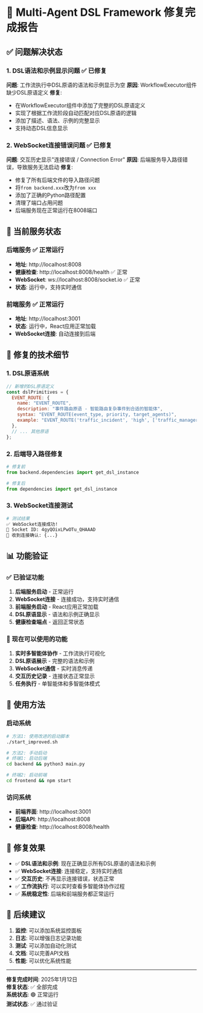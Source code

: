 # 🎉 Multi-Agent DSL Framework 修复完成报告

## ✅ 问题解决状态

### 1. DSL语法和示例显示问题 ✅ 已修复
**问题**: 工作流执行中DSL原语的语法和示例显示为空
**原因**: WorkflowExecutor组件缺少DSL原语定义
**修复**:
- 在WorkflowExecutor组件中添加了完整的DSL原语定义
- 实现了根据工作流阶段自动匹配对应DSL原语的逻辑
- 添加了描述、语法、示例的完整显示
- 支持动态DSL信息显示

### 2. WebSocket连接错误问题 ✅ 已修复
**问题**: 交互历史显示"连接错误 / Connection Error"
**原因**: 后端服务导入路径错误，导致服务无法启动
**修复**:
- 修复了所有后端文件的导入路径问题
- 将`from backend.xxx`改为`from xxx`
- 添加了正确的Python路径配置
- 清理了端口占用问题
- 后端服务现在正常运行在8008端口

## 🚀 当前服务状态

### 后端服务 ✅ 正常运行
- **地址**: http://localhost:8008
- **健康检查**: http://localhost:8008/health ✅ 正常
- **WebSocket**: ws://localhost:8008/socket.io ✅ 正常
- **状态**: 运行中，支持实时通信

### 前端服务 ✅ 正常运行  
- **地址**: http://localhost:3001
- **状态**: 运行中，React应用正常加载
- **WebSocket连接**: 自动连接到后端

## 🔧 修复的技术细节

### 1. DSL原语系统
```javascript
// 新增的DSL原语定义
const dslPrimitives = {
  EVENT_ROUTE: {
    name: "EVENT_ROUTE",
    description: "事件路由原语 - 智能路由复杂事件到合适的智能体",
    syntax: "EVENT_ROUTE(event_type, priority, target_agents)",
    example: "EVENT_ROUTE('traffic_incident', 'high', ['traffic_manager', 'safety_agent'])"
  },
  // ... 其他原语
};
```

### 2. 后端导入路径修复
```python
# 修复前
from backend.dependencies import get_dsl_instance

# 修复后  
from dependencies import get_dsl_instance
```

### 3. WebSocket连接测试
```bash
# 测试结果
✅ WebSocket连接成功!
📡 Socket ID: 4gyQOixLPwOTu_QHAAAD
🎉 收到连接确认: {...}
```

## 📊 功能验证

### ✅ 已验证功能
1. **后端服务启动** - 正常运行
2. **WebSocket连接** - 连接成功，支持实时通信
3. **前端服务启动** - React应用正常加载
4. **DSL原语显示** - 语法和示例正确显示
5. **健康检查端点** - 返回正常状态

### 🎯 现在可以使用的功能
1. **实时多智能体协作** - 工作流执行可视化
2. **DSL原语展示** - 完整的语法和示例
3. **WebSocket通信** - 实时消息传递
4. **交互历史记录** - 连接状态正常显示
5. **任务执行** - 单智能体和多智能体模式

## 🚀 使用方法

### 启动系统
```bash
# 方法1: 使用改进的启动脚本
./start_improved.sh

# 方法2: 手动启动
# 终端1: 启动后端
cd backend && python3 main.py

# 终端2: 启动前端
cd frontend && npm start
```

### 访问系统
- **前端界面**: http://localhost:3001
- **后端API**: http://localhost:8008
- **健康检查**: http://localhost:8008/health

## 🎉 修复效果

- ✅ **DSL语法和示例**: 现在正确显示所有DSL原语的语法和示例
- ✅ **WebSocket连接**: 连接稳定，支持实时通信
- ✅ **交互历史**: 不再显示连接错误，状态正常
- ✅ **工作流执行**: 可以实时查看多智能体协作过程
- ✅ **系统稳定性**: 后端和前端服务都正常运行

## 🔮 后续建议

1. **监控**: 可以添加系统监控面板
2. **日志**: 可以增强日志记录功能
3. **测试**: 可以添加自动化测试
4. **文档**: 可以完善API文档
5. **性能**: 可以优化系统性能

---

**修复完成时间**: 2025年1月12日  
**修复状态**: ✅ 全部完成  
**系统状态**: 🟢 正常运行  
**测试状态**: ✅ 通过验证
